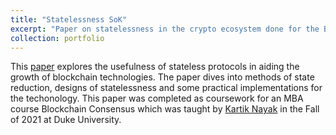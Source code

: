 ```yaml
---
title: "Statelessness SoK"
excerpt: "Paper on statelessness in the crypto ecosystem done for the Blockchain Consensus Course at Duke led by Kartik Nayak"
collection: portfolio
---
```


This [paper](https://github.com/drespn/drespn.github.io/blob/master/files/SokFinal.pdf) explores the usefulness of stateless protocols in aiding the growth of blockchain technologies. The paper dives into methods of state reduction, designs of 
statelessness and some practical implementations for the techonology. This paper was completed as coursework for an MBA course Blockchain Consensus which was taught by
[Kartik Nayak](https://users.cs.duke.edu/~kartik/) in the Fall of 2021 at Duke University.
